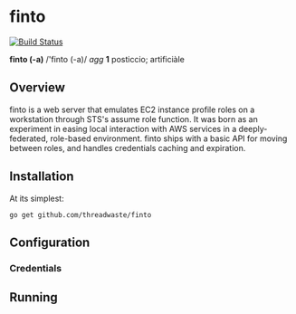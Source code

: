 # finto

[![Build Status](https://travis-ci.org/threadwaste/finto.svg?branch=master)](https://travis-ci.org/threadwaste/finto)

**finto (-a)** /'finto (-a)/ *agg* **1** posticcio; artificiàle

## Overview

finto is a web server that emulates EC2 instance profile roles on a workstation
through STS's assume role function. It was born as an experiment in easing local
interaction with AWS services in a deeply-federated, role-based environment.
finto ships with a basic API for moving between roles, and handles credentials
caching and expiration.

## Installation

At its simplest:

    go get github.com/threadwaste/finto

## Configuration

### Credentials

## Running
